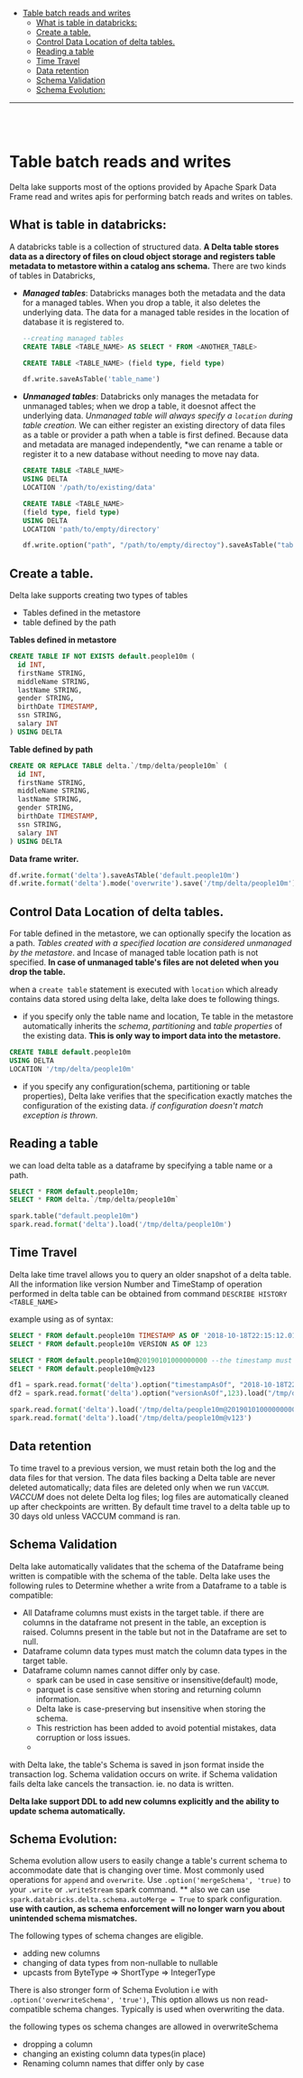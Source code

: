 - [Table batch reads and writes](#table-batch-reads-and-writes)
  - [What is table in databricks:](#what-is-table-in-databricks)
  - [Create a table.](#create-a-table)
  - [Control Data Location of delta tables.](#control-data-location-of-delta-tables)
  - [Reading a table](#reading-a-table)
  - [Time Travel](#time-travel)
  - [Data retention](#data-retention)
  - [Schema Validation](#schema-validation)
  - [Schema Evolution:](#schema-evolution)

<hr>
<br />
<br />

# Table batch reads and writes

Delta lake supports most of the options provided by Apache Spark Data Frame read and writes apis for performing batch reads and writes on tables.

## What is table in databricks:
A databricks table is a collection of structured data. **A Delta table stores data as a directory of files on cloud object storage and registers table metadata to metastore within a catalog ans schema.** There are two kinds of tables in Databricks,
  - ***Managed tables***: 
    Databricks manages both the metadata and the data for a managed tables. When you drop a table, it also deletes the underlying data. The data for a managed table resides in the location of database it is registered to. 
    ```sql
    --creating managed tables
    CREATE TABLE <TABLE_NAME> AS SELECT * FROM <ANOTHER_TABLE>

    CREATE TABLE <TABLE_NAME> (field type, field type)
    ```
    ```python
    df.write.saveAsTable('table_name')
    ```
  - ***Unmanaged tables***: 
    Databricks only manages the metadata for unmanaged tables; when we drop a table, it doesnot affect the underlying data. *Unmanaged table will always specify a `location` during table creation.* We can either register an existing directory of data files as a table or provider a path when a table is first defined. Because data and metadata are managed independently, *we can rename a table or register it to a new database without needing to move nay data. 

    ```sql
    CREATE TABLE <TABLE_NAME>
    USING DELTA
    LOCATION '/path/to/existing/data'
    ```

    ```sql
    CREATE TABLE <TABLE_NAME>
    (field type, field type)
    USING DELTA
    LOCATION 'path/to/empty/directory'
    ```

    ```python
    df.write.option("path", "/path/to/empty/directoy").saveAsTable("table_name")
    ```


## Create a table.

Delta lake supports creating two types of tables
- Tables defined in the metastore
- table defined by the path

**Tables defined in metastore**

```sql
CREATE TABLE IF NOT EXISTS default.people10m (
  id INT,
  firstName STRING,
  middleName STRING,
  lastName STRING,
  gender STRING,
  birthDate TIMESTAMP,
  ssn STRING,
  salary INT
) USING DELTA
```

**Table defined by path**
```sql
CREATE OR REPLACE TABLE delta.`/tmp/delta/people10m` (
  id INT,
  firstName STRING,
  middleName STRING,
  lastName STRING,
  gender STRING,
  birthDate TIMESTAMP,
  ssn STRING,
  salary INT
) USING DELTA
```

**Data frame writer.**
```python
df.write.format('delta').saveAsTAble('default.people10m')
df.write.format('delta').mode('overwrite').save('/tmp/delta/people10m')
```


## Control Data Location of delta tables.
For table defined in the metastore, we can optionally specify the location as a path. *Tables created with a specified location are considered unmanaged by the metastore*. and Incase of managed table location path is not specified. **In case of unmanaged table's files are not deleted when you drop the table.**

when a `create table` statement is executed with `location` which already contains data stored using delta lake, delta lake does te following things.
- if you specify only the table name and location, Te table in the metastore automatically inherits the *schema*, *partitioning* and *table properties* of the existing data. **This is only way to import data into the metastore.**

```sql
CREATE TABLE default.people10m
USING DELTA
LOCATION '/tmp/delta/people10m'
```

- if you specify any configuration(schema, partitioning or table properties), Delta lake verifies that the specification exactly matches the configuration of the existing data. *if configuration doesn't match exception is thrown.*

## Reading a table
we can load delta table as a dataframe by specifying a table name or a path.

```sql
SELECT * FROM default.people10m;
SELECT * FROM delta.`/tmp/delta/people10m`
```

```python
spark.table("default.people10m")
spark.read.format('delta').load('/tmp/delta/people10m')
```

## Time Travel
Delta lake time travel allows you to query an older snapshot of a delta table. All the information like version Number and TimeStamp of operation performed in delta table can be obtained from command `DESCRIBE HISTORY <TABLE_NAME>`

example using as of syntax:
```sql
SELECT * FROM default.people10m TIMESTAMP AS OF '2018-10-18T22:15:12.013z'
SELECT * FROM default.people10m VERSION AS OF 123

SELECT * FROM default.people10m@20190101000000000 --the timestamp must be in yyyyMMddHHmmssSSS format.
SELECT * FROM default.people10m@v123
```

```python
df1 = spark.read.format('delta').option("timestampAsOf", "2018-10-18T22:15:12.013z").load("/tmp/delta/people10m")
df2 = spark.read.format('delta').option("versionAsOf",123).load("/tmp/delta/people10m")

spark.read.format('delta').load('/tmp/delta/people10m@20190101000000000') 
spark.read.format('delta').load('/tmp/delta/people10m@v123')
```

## Data retention
To time travel to a previous version, we must retain both the log and the data files for that version. The data files backing a Delta table are never deleted automatically; data files are deleted only when we run `VACCUM`. *VACCUM* does not delete Delta log files; log files are automatically cleaned up after checkpoints are written. By default time travel to a delta table up to 30 days old unless VACCUM command is ran.

## Schema Validation
Delta lake automatically validates that the schema of the Dataframe being written is compatible with the schema of the table. Delta lake uses the following rules to Determine whether a write from a Dataframe to a table is compatible: 
- All Dataframe columns must exists in the target table. if there are columns in the dataframe not present in the table, an exception is raised. Columns present in the table but not in the Dataframe are set to null.
- Dataframe column data types must match the column data types in the target table. 
- Dataframe column names cannot differ only by case.
  - spark can be used in case sensitive or insensitive(default) mode,
  - parquet is case sensitive when storing and returning column information.
  - Delta lake is case-preserving but insensitive when storing the schema.
  - This restriction has been added to avoid potential mistakes, data corruption or loss issues.
  - 

with Delta lake, the table's Schema is saved in json format inside the transaction log. Schema validation occurs on write. if Schema validation fails delta lake cancels the transaction. ie. no data is written.

**Delta lake support DDL to add new columns explicitly and the ability to update schema automatically.**


## Schema Evolution:
Schema evolution allow users to easily change a table's current schema to accommodate date that is changing over time. Most commonly used operations for ``append`` and ``overwrite``. Use ``.option('mergeSchema', 'true)`` to your ``.write`` or ``.writeStream`` spark command. ** also we can use ``spark.databricks.delta.schema.autoMerge = True`` to spark configuration. **use with caution, as schema enforcement will no longer warn you about unintended schema mismatches.**

The following types of schema changes are eligible.
  - adding new columns 
  - changing of data types from non-nullable to nullable
  - upcasts from ByteType => ShortType => IntegerType

There is also stronger form of Schema Evolution i.e with ``.option('overwriteSchema', 'true')``, This option allows us non read-compatible schema changes. Typically is used when overwriting the data.

the following types os schema changes are allowed in overwriteSchema
  - dropping a column
  - changing an existing column data types(in place)
  - Renaming column names that differ only by case



